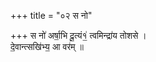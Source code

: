 +++
title = "०२ स नो"

+++
स नो॑ अर्षा॒भि दू॒त्यं१॒॑ त्वमिन्द्रा॑य तोशसे ।  
दे॒वान्त्सखि॑भ्य॒ आ वर॑म् ॥